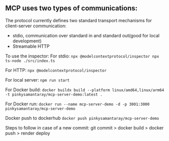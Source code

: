 ## MCP uses two types of communications:

The protocol currently defines two standard transport mechanisms for client-server communication:

- stdio, communication over standard in and standard out(good for local development)
- Streamable HTTP

To use the inspector:
For stdio:
`npx @modelcontextprotocol/inspector npx ts-node ./src/index.ts`

For HTTP:
`npx @modelcontextprotocol/inspector`

For local server:
`npm run start`

For Docker build:
`docker buildx build --platform linux/amd64,linux/arm64 -t pinkysamantaray/mcp-server-demo:latest .`

For Docker run:
`docker run --name mcp-server-demo -d -p 3001:3000 pinkysamantaray/mcp-server-demo`

Docker push to dockerhub
`docker push pinkysamantaray/mcp-server-demo`

Steps to follow in case of a new commit:
git commit > docker build > docker push > render deploy
